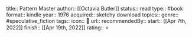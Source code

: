 title:: Pattern Master
 author:: [[Octavia Butler]]
 status:: read
 type:: #book
 format:: kindle
 year:: 1976
 acquired:: sketchy download
 topics::
 genre:: #speculative_fiction
 tags::
 icon:: 📖
 url::
 recommendedBy::
 start:: [[Apr 7th, 2022]]
 finish:: [[Apr 19th, 2022]]
 rating:: ⭐️
